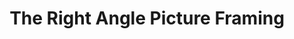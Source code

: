 ---
title: "The Right Angle Picture Framing"
url: /amarillo/the-right-angle-picture-framing/
shop: frame
---
